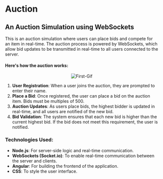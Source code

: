 # Auction
## An Auction Simulation using WebSockets  

This is an auction simulation where users can place bids and compete for an item in real-time. The auction process is powered by WebSockets, which allow bid updates to be transmitted in real-time to all users connected to the server.

#### Here's how the auction works:

<p align="center">
  <img src="https://media1.giphy.com/media/v1.Y2lkPTc5MGI3NjExNDJkcXMydmtvdzUwdnZubHI2MXUyM3JybmV1MzB2Mjhwb2R1aHNmNiZlcD12MV9pbnRlcm5hbF9naWZfYnlfaWQmY3Q9Zw/UIOb23rqha0BtjysTY/giphy.gif" alt="First-Gif" />
</p>

1. **User Registration**: When a user joins the auction, they are prompted to enter their name.
2. **Place a Bid**: Once registered, the user can place a bid on the auction item. Bids must be multiples of 500.
3. **Auction Updates**: As users place bids, the highest bidder is updated in real-time, and all users are notified of the new bid.
4. **Bid Validation**: The system ensures that each new bid is higher than the current highest bid. If the bid does not meet this requirement, the user is notified.



### Technologies Used:
- **Node.js**: For server-side logic and real-time communication.
- **WebSockets (Socket.io)**: To enable real-time communication between the server and clients.
- **Angular**: For building the frontend of the application.
- **CSS**: To style the user interface.
